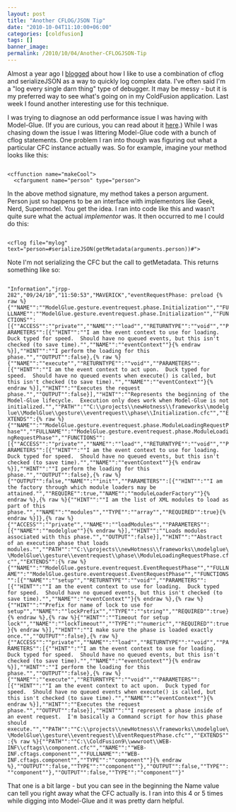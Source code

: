 ```yaml
---
layout: post
title: "Another CFLOG/JSON Tip"
date: "2010-10-04T11:10:00+06:00"
categories: [coldfusion]
tags: []
banner_image: 
permalink: /2010/10/04/Another-CFLOGJSON-Tip
---
```


Almost a year ago I <a href="http://www.raymondcamden.com/index.cfm/2009/11/19/Quick-Tip--CFLOG-and-JSON">blogged</a> about how I like to use a combination of cflog and serializeJSON as a way to quickly log complex data. I've often said I'm a "log every single darn thing" type of debugger. It may be messy - but it is my preferred way to see what's going on in my ColdFusion application. Last week I found another interesting use for this technique.

<p/>

I was trying to diagnose an odd performance issue I was having with Model-Glue. (If you are curious, you can read about it <a href="http://trac.model-glue.com/ticket/420">here</a>.) While I was chasing down the issue I was littering Model-Glue code with a bunch of cflog statements. One problem I ran into though was figuring out what a particular CFC instance actually was. So for example, imagine your method looks like this:

<p/>

<code>
&lt;cffunction name="makeCool"&gt;
  &lt;cfargument name="person" type="person"&gt;
</code>

<p/>

In the above method signature, my method takes a person argument. Person just so happens to be an interface with implementors like Geek, Nerd, Supermodel. You get the idea. I ran into code like this and wasn't quite sure what the actual <i>implementor</i> was. It then occurred to me I could do this:

<p/>

<code>
&lt;cflog file="mylog" text="person=#serializeJSON(getMetadata(arguments.person))#"&gt;
</code>

<p/>

Note I'm not serializing the CFC but the call to getMetadata. This returns something like so:

<p/>

<code>
"Information","jrpp-282","09/24/10","11:50:53","MAVERICK","eventRequestPhase: preload {% raw %}{""NAME"":""ModelGlue.gesture.eventrequest.phase.Initialization"",""FULLNAME"":""ModelGlue.gesture.eventrequest.phase.Initialization"",""FUNCTIONS"":[{""ACCESS"":""private"",""NAME"":""load"",""RETURNTYPE"":""void"",""PARAMETERS"":[{""HINT"":""I am the event context to use for loading.  Duck typed for speed.  Should have no queued events, but this isn't checked (to save time)."",""NAME"":""eventContext""}{% endraw %}],""HINT"":""I perform the loading for this phase."",""OUTPUT"":false},{% raw %}{""NAME"":""execute"",""RETURNTYPE"":""void"",""PARAMETERS"":[{""HINT"":""I am the event context to act upon.  Duck typed for speed.  Should have no queued events when execute() is called, but this isn't checked (to save time)."",""NAME"":""eventContext""}{% endraw %}],""HINT"":""Executes the request phase."",""OUTPUT"":false}],""HINT"":""Represents the beginning of the Model-Glue lifecycle.  Execution only does work when Model-Glue is not initialized."",""PATH"":""C:\\projects\\newHotness\\frameworks\\modelglue\\ModelGlue\\gesture\\eventrequest\\phase\\Initialization.cfc"",""EXTENDS"":{% raw %}{""NAME"":""ModelGlue.gesture.eventrequest.phase.ModuleLoadingRequestPhase"",""FULLNAME"":""ModelGlue.gesture.eventrequest.phase.ModuleLoadingRequestPhase"",""FUNCTIONS"":[{""ACCESS"":""private"",""NAME"":""load"",""RETURNTYPE"":""void"",""PARAMETERS"":[{""HINT"":""I am the event context to use for loading.  Duck typed for speed.  Should have no queued events, but this isn't checked (to save time)."",""NAME"":""eventContext""}{% endraw %}],""HINT"":""I perform the loading for this phase."",""OUTPUT"":false},{% raw %}{""OUTPUT"":false,""NAME"":""init"",""PARAMETERS"":[{""HINT"":""I am the factory through which module loaders may be attained."",""REQUIRE"":true,""NAME"":""moduleLoaderFactory""}{% endraw %},{% raw %}{""HINT"":""I am the list of XML modules to load as part of this phase."",""NAME"":""modules"",""TYPE"":""array"",""REQUIRED"":true}{% endraw %}]},{% raw %}{""ACCESS"":""private"",""NAME"":""loadModules"",""PARAMETERS"":[{""NAME"":""modelglue""}{% endraw %}],""HINT"":""Loads modules associated with this phase."",""OUTPUT"":false}],""HINT"":""Abstract of an execution phase that loads modules."",""PATH"":""C:\\projects\\newHotness\\frameworks\\modelglue\\ModelGlue\\gesture\\eventrequest\\phase\\ModuleLoadingRequestPhase.cfc"",""EXTENDS"":{% raw %}{""NAME"":""ModelGlue.gesture.eventrequest.EventRequestPhase"",""FULLNAME"":""ModelGlue.gesture.eventrequest.EventRequestPhase"",""FUNCTIONS"":[{""NAME"":""setup"",""RETURNTYPE"":""void"",""PARAMETERS"":[{""HINT"":""I am the event context to use for loading.  Duck typed for speed.  Should have no queued events, but this isn't checked (to save time)."",""NAME"":""eventContext""}{% endraw %},{% raw %}{""HINT"":""Prefix for name of lock to use for setup"",""NAME"":""lockPrefix"",""TYPE"":""string"",""REQUIRED"":true}{% endraw %},{% raw %}{""HINT"":""Timeout for setup lock"",""NAME"":""lockTimeout"",""TYPE"":""numeric"",""REQUIRED"":true}{% endraw %}],""HINT"":""I make sure the phase is loaded exactly once."",""OUTPUT"":false},{% raw %}{""ACCESS"":""private"",""NAME"":""load"",""RETURNTYPE"":""void"",""PARAMETERS"":[{""HINT"":""I am the event context to use for loading.  Duck typed for speed.  Should have no queued events, but this isn't checked (to save time)."",""NAME"":""eventContext""}{% endraw %}],""HINT"":""I perform the loading for this phase."",""OUTPUT"":false},{% raw %}{""NAME"":""execute"",""RETURNTYPE"":""void"",""PARAMETERS"":[{""HINT"":""I am the event context to act upon.  Duck typed for speed.  Should have no queued events when execute() is called, but this isn't checked (to save time)."",""NAME"":""eventContext""}{% endraw %}],""HINT"":""Executes the request phase."",""OUTPUT"":false}],""HINT"":""I represent a phase inside of an event request.  I'm basically a Command script for how this phase should execute."",""PATH"":""C:\\projects\\newHotness\\frameworks\\modelglue\\ModelGlue\\gesture\\eventrequest\\EventRequestPhase.cfc"",""EXTENDS"":{% raw %}{""PATH"":""C:\\ColdFusion9\\wwwroot\\WEB-INF\\cftags\\component.cfc"",""NAME"":""WEB-INF.cftags.component"",""FULLNAME"":""WEB-INF.cftags.component"",""TYPE"":""component""}{% endraw %},""OUTPUT"":false,""TYPE"":""component""},""OUTPUT"":false,""TYPE"":""component""},""OUTPUT"":false,""TYPE"":""component""}"
</code>

<p/>

That one is a bit large - but you can see in the beginning the Name value can tell you right away what the CFC actually is. I ran into this 4 or 5 times while digging into Model-Glue and it was pretty darn helpful.